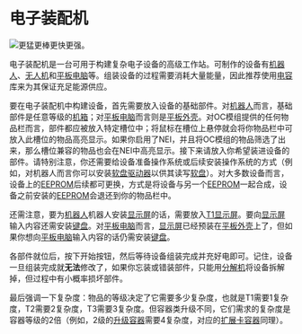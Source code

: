 # 电子装配机

![更猛更棒更快更强。](oredict:oc:assembler)

电子装配机是一台可用于构建复杂电子设备的高级工作站。可制作的设备有[机器人](robot.md)、[无人机](../item/drone.md)和[平板电脑](../item/tablet.md)等。组装设备的过程需要消耗大量能量，因此推荐使用[电容](capacitor.md)库来为其保证充足能源供应。

要在电子装配机中构建设备，首先需要放入设备的基础部件。对[机器人](robot.md)而言，基础部件是任意等级的[机箱](case1.md)；对[平板电脑](../item/tablet.md)而言则是[平板外壳](../item/tabletCase1.md)。对OC模组提供的任何物品栏而言，部件都应被放入特定槽位中；将鼠标在槽位上悬停就会将你物品栏中可放入此槽位的物品高亮显示。如果你启用了NEI，并且将OC模组的物品筛选了出来，那么槽位兼容的物品也会在NEI中高亮显示。接下来请放入你希望装进设备的部件。请特别注意，你还需要给设备准备操作系统或后续安装操作系统的方式（例如，对机器人而言你可以安装[软盘驱动器](diskDrive.md)以供其读写[软盘](../item/floppy.md)）。对大多数设备而言，设备上的[EEPROM](../item/eeprom.md)后续都可更换，方式是将设备与另一个[EEPROM](../item/eeprom.md)一起合成，设备之前安装的[EEPROM](../item/eeprom.md)会退还到你的物品栏中。

还需注意，要为[机器人](robot.md)机器人安装[显示屏](screen1.md)的话，需要放入[T1显示屏](screen1.md)。要向[显示屏](screen1.md)输入内容还需安装[键盘](keyboard.md)。对[平板电脑](../item/tablet.md)而言，[显示屏](screen1.md)已经预装在[平板外壳](../item/tabletCase1.md)上了，但如果你想向[平板电脑](../item/tabletCase1.md)输入内容的话仍需安装[键盘](keyboard.md)。

各部件就位后，按下开始按钮，然后等待设备组装完成并充好电即可。记住，设备一旦组装完成就**无法**修改了，如果你忘装或错装部件，只能用[分解机](disassembler.md)将设备拆解掉，但过程中有小概率损坏部件。

最后强调一下复杂度：物品的等级决定了它需要多少复杂度，也就是T1需要1复杂度，T2需要2复杂度，T3需要3复杂度。但容器类升级不同，它们需求的复杂度是容器等级的2倍（例如，2级的[升级容器](../item/upgradeContainer1.md)需要4复杂度，对应的[扩展卡容器](../item/cardContainer1.md)同理）。
